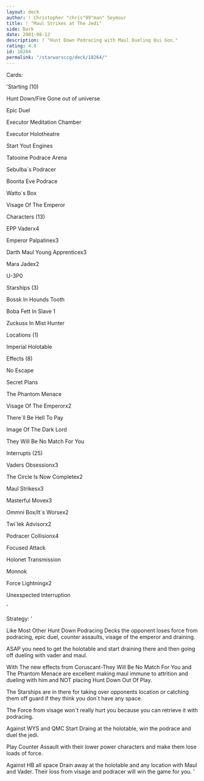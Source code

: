 ```yaml
---
layout: deck
author: ! Christopher "chris"99"man" Seymour
title: ! "Maul Strikes at The Jedi"
side: Dark
date: 2001-08-12
description: ! "Hunt Down Podracing with Maul Dueling Qui Gon."
rating: 4.0
id: 18264
permalink: "/starwarsccg/deck/18264/"
---
```

Cards: 

'Starting (10)

Hunt Down/Fire Gone out of universe

Epic Duel

Executor Meditation Chamber

Executor Holotheatre

Start Yout Engines

Tatooine Podrace Arena

Sebulba`s Podracer

Boonta Eve Podrace

Watto`s Box

Visage Of The Emperor


Characters (13)

EPP Vaderx4

Emperor Palpatinex3

Darth Maul Young Apprenticex3

Mara Jadex2

U-3P0


Starships (3)

Bossk In Hounds Tooth

Boba Fett In Slave 1

Zuckuss In Mist Hunter


Locations (1)

Imperial Holotable


Effects (8)

No Escape

Secret Plans

The Phantom Menace

Visage Of The Emperorx2

There`ll Be Hell To Pay

Image Of The Dark Lord

They Will Be No Match For You


Interrupts (25)

Vaders Obsessionx3

The Circle Is Now Completex2

Maul Strikesx3

Masterful Movex3

Ommni Box/It`s Worsex2

Twi`lek Advisorx2

Podracer Collisionx4

Focused Attack

Holonet Transmission

Monnok

Force Lightningx2

Unexspected Interruption


'

Strategy: '

Like Most Other Hunt Down Podracing Decks the opponent loses force from podracing, epic duel, counter assaults, visage of the emperor and draining.


ASAP you need to get the holotable and start draining there and then going off dueling with vader and maul.


With The new effects from Coruscant-They Will Be No Match For You and The Phantom Menace are excellent making maul immune to attrition and dueling with him and NOT placing Hunt Down Out Of Play.


The Starships are in there for taking over opponents location or catching them off guard if they think you don`t have any space.


The Force from visage won`t really hurt you because you can retrieve it with podracing.


Against WYS and QMC Start Draing at the holotable, win the podrace and duel the jedi.

Play Counter Assault with their lower power characters and make them lose loads of force.


Against HB all space Drain away at the holotable and any location with Maul and Vader. Their loss from visage and podracer will win the game for you. '
